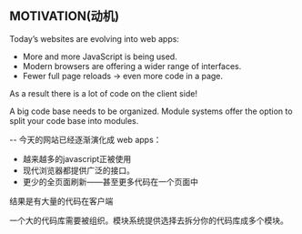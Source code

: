 MOTIVATION(动机)
--
Today’s websites are evolving into web apps:
+ More and more JavaScript is being used.
+ Modern browsers are offering a wider range of interfaces.
+ Fewer full page reloads → even more code in a page.

As a result there is a lot of code on the client side!

A big code base needs to be organized. Module systems offer the option to split your code base into modules.

--
今天的网站已经逐渐演化成 web apps：
+ 越来越多的javascript正被使用
+ 现代浏览器都提供广泛的接口。
+ 更少的全页面刷新——甚至更多代码在一个页面中

结果是有大量的代码在客户端

一个大的代码库需要被组织。模块系统提供选择去拆分你的代码库成多个模块。


